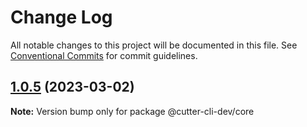 # Change Log

All notable changes to this project will be documented in this file.
See [Conventional Commits](https://conventionalcommits.org) for commit guidelines.

## [1.0.5](https://github.com/cutter-cli/cutter-cli-dev/compare/v1.0.4...v1.0.5) (2023-03-02)

**Note:** Version bump only for package @cutter-cli-dev/core
